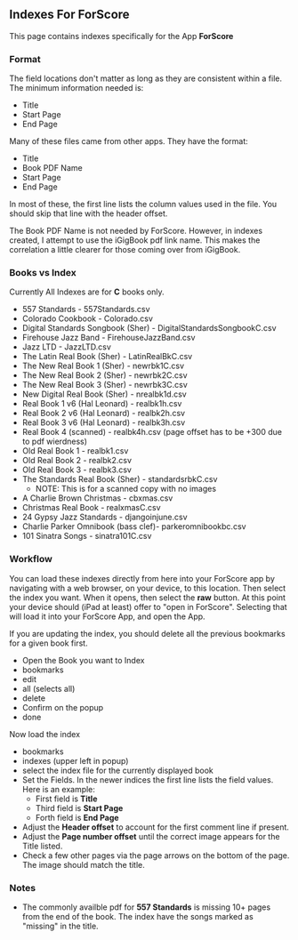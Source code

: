## Indexes For ForScore ##
This page contains indexes specifically for the App **ForScore**

### Format ###
The field locations don't matter as long as they are consistent within a file.   The minimum information needed is:
* Title
* Start Page
* End Page

Many of these files came from other apps.  They have the format:
* Title
* Book PDF Name
* Start Page
* End Page

In most of these, the first line lists the column values used in the file.  You should skip that line with the header offset.

The Book PDF Name is not needed by ForScore.  However, in indexes created, I attempt to use the iGigBook pdf link name.  This makes the correlation a little clearer for those coming over from iGigBook.

### Books vs Index ###
Currently All Indexes are for **C** books only.

* 557 Standards	- 557Standards.csv
* Colorado Cookbook	- Colorado.csv
* Digital Standards Songbook (Sher) - DigitalStandardsSongbookC.csv
* Firehouse Jazz Band  - FirehouseJazzBand.csv
* Jazz LTD - JazzLTD.csv
* The Latin Real Book (Sher) - LatinRealBkC.csv
* The New Real Book 1 (Sher) - newrbk1C.csv
* The New Real Book 2 (Sher) - newrbk2C.csv
* The New Real Book 3 (Sher) - newrbk3C.csv
* New Digital Real Book (Sher) - nrealbk1d.csv
* Real Book 1 v6 (Hal Leonard) - realbk1h.csv
* Real Book 2 v6 (Hal Leonard) - realbk2h.csv
* Real Book 3 v6 (Hal Leonard) - realbk3h.csv
* Real Book 4 (scanned) - realbk4h.csv (page offset has to be +300 due to pdf wierdness)
* Old Real Book 1 - realbk1.csv
* Old Real Book 2 - realbk2.csv
* Old Real Book 3 - realbk3.csv
* The Standards Real Book (Sher) - standardsrbkC.csv
  * NOTE: This is for a scanned copy with no images
* A Charlie Brown Christmas - cbxmas.csv
* Christmas Real Book - realxmasC.csv
* 24 Gypsy Jazz Standards - djangoinjune.csv
* Charlie Parker Omnibook (bass clef)- parkeromnibookbc.csv
* 101 Sinatra Songs - sinatra101C.csv



### Workflow ###

You can load these indexes directly from here into your ForScore app by navigating with a web browser, on your device, to this location.  Then select the index you want.  When it opens, then select the **raw** button.  At this point your device should (iPad at least) offer to "open in ForScore".  Selecting that will load it into your ForScore App, and open the App.

If you are updating the index, you should delete all the previous bookmarks for a given book first.
* Open the Book you want to Index
* bookmarks
* edit
* all (selects all)
* delete
* Confirm on the popup
* done

Now load the index
* bookmarks
* indexes (upper left in popup)
* select the index file for the currently displayed book
* Set the Fields.  In the newer indices the first line lists the field values.  Here is an example:
  * First field is **Title**
  * Third field is **Start Page**
  * Forth field is **End Page**
* Adjust the **Header offset** to account for the first comment line if present.
* Adjust the **Page number offset** until the correct image appears for the Title listed.
* Check a few other pages via the page arrows on the bottom of the page.  The image should match the title.

### Notes ###

* The commonly availble pdf for **557 Standards** is missing 10+ pages from the end of the book.  The index have the songs marked as "missing" in the title.



